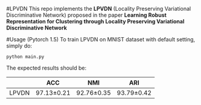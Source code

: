 #LPVDN
This repo implements the **LPVDN** (Locality Preserving Variational Discriminative Network) proposed in the paper 
**Learning Robust Representation for Clustering through Locality Preserving Variational Discriminative Network**

#Usage (Pytorch 1.5)
To train LPVDN on MNIST dataset with default setting, simply do:

```
python main.py
```

The expected results should be:

|  | ACC | NMI | ARI |
| :----: | :----: | :----: | :----: |
| LPVDN | 97.13&plusmn;0.21 | 92.76&plusmn;0.35 | 93.79&plusmn;0.42 |

